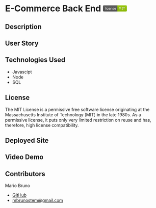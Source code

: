 # E-Commerce Back End ![License](./Assets/LicenseMIT.png)

## Description


## User Story


## Technologies Used
* Javascipt
* Node
* SQL

## License
The MIT License is a permissive free software license originating at the Massachusetts Institute of Technology (MIT) in the late 1980s. As a permissive license, it puts only very limited restriction on reuse and has, therefore, high license compatibility.

## Deployed Site


## Video Demo

## Contributors
Mario Bruno
* [GitHub](https://github.com/MBrunoStem)
* mbrunostem@gmail.com
